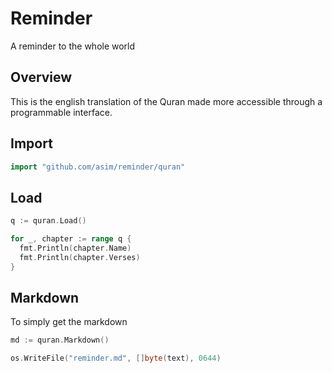 # Reminder

A reminder to the whole world

## Overview

This is the english translation of the Quran made more accessible through a programmable interface. 

## Import

```go
import "github.com/asim/reminder/quran"
```

## Load

```go
q := quran.Load()

for _, chapter := range q {
  fmt.Println(chapter.Name)
  fmt.Println(chapter.Verses)
}
```

## Markdown

To simply get the markdown

```go
md := quran.Markdown()

os.WriteFile("reminder.md", []byte(text), 0644)
```

